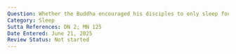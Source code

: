 ```yaml
---
Question: Whether the Buddha encouraged his disciples to only sleep four hours?
Category: Sleep
Sutta References: DN 2; MN 125
Date Entered: June 21, 2025
Review Status: Not started
---
```

